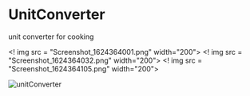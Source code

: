 # UnitConverter
unit converter for cooking

<! img src = "Screenshot_1624364001.png" width="200">
<! img src = "Screenshot_1624364032.png" width="200">
<! img src = "Screenshot_1624364105.png" width="200">

![unitConverter](https://user-images.githubusercontent.com/78205251/122942058-35f85180-d376-11eb-95a0-00582862ebd9.gif)
